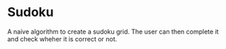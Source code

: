 # Sudoku
A naive algorithm to create a sudoku grid. The user can then complete it and check wheher it is correct or not.
